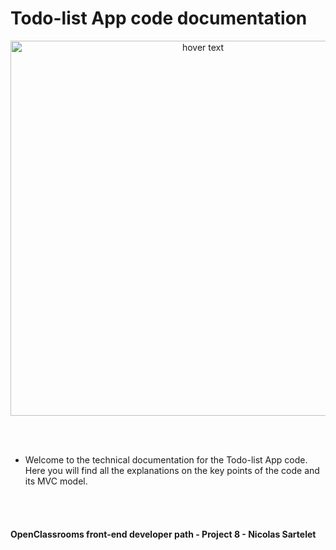 # Todo-list App code documentation

<p align="center">
  <img src="img/accueil_appli.png" width="600" title="hover text">
</p>

<br></br>
* Welcome to the technical documentation for the Todo-list App code. Here you will find all the explanations on the key points of the code and its MVC model.

<br></br>
#### OpenClassrooms front-end developer path - Project 8 - Nicolas Sartelet